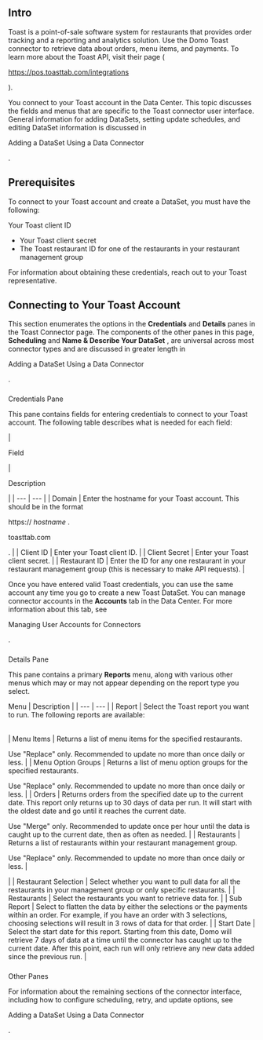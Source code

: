 

Intro
-------

Toast is a point-of-sale software system for restaurants that provides order tracking and a reporting and analytics solution. Use the Domo Toast connector to retrieve data about orders, menu items, and payments. To learn more about the Toast API, visit their page (

https://pos.toasttab.com/integrations

).


 You connect to your Toast account in the Data Center. This topic discusses the fields and menus that are specific to the Toast connector user interface. General information for adding DataSets, setting update schedules, and editing DataSet information is discussed in

Adding a DataSet Using a Data Connector

.


 Prerequisites
---------------

To connect to your Toast account and create a DataSet, you must have the following:

 Your Toast client ID
* Your Toast client secret
* The Toast restaurant ID for one of the restaurants in your restaurant management group

For information about obtaining these credentials, reach out to your Toast representative.


 Connecting to Your Toast Account
----------------------------------


 This section enumerates the options in the
 **Credentials**
 and
 **Details**
 panes in the Toast Connector page. The components of the other panes in this page,
 **Scheduling**
 and
 **Name & Describe Your DataSet**
 , are universal across most connector types and are discussed in greater length in

Adding a DataSet Using a Data Connector

.


###

Credentials Pane


 This pane contains fields for entering credentials to connect to your Toast account. The following table describes what is needed for each field:


|

Field

|

Description

|
| --- | --- |
|
 Domain
  |
 Enter the hostname for your Toast account. This should be in the format


 https://
 *hostname*
 .

toasttab.com

.
  |
|
 Client ID
  |
 Enter your Toast client ID.
  |
|
 Client Secret
  |
 Enter your Toast client secret.
  |
|
 Restaurant ID
  |
 Enter the ID for any one restaurant in your restaurant management group (this is necessary to make API requests).
  |


 Once you have entered valid Toast credentials, you can use the same account any time you go to create a new Toast DataSet. You can manage connector accounts in the
 **Accounts**
 tab in the Data Center. For more information about this tab, see

Managing User Accounts for Connectors

.


###
 Details Pane

This pane contains a primary
 **Reports**
 menu, along with various other menus which may or may not appear depending on the report type you select.


 Menu
  |
 Description
  |
| --- | --- |
|
 Report
  |
 Select the Toast report you want to run. The following reports are available:


|  |  |
| --- | --- |
|
 Menu Items
  |
 Returns a list of menu items for the specified restaurants.


 Use "Replace" only. Recommended to update no more than once daily or less.
  |
|
 Menu Option Groups
  |
 Returns a list of menu option groups for the specified restaurants.


 Use "Replace" only. Recommended to update no more than once daily or less.
  |
|
 Orders
  |
 Returns orders from the specified date up to the current date. This report only returns up to 30 days of data per run. It will start with the oldest date and go until it reaches the current date.


 Use "Merge" only. Recommended to update once per hour until the data is caught up to the current date, then as often as needed.
  |
|
 Restaurants
  |
 Returns a list of restaurants within your restaurant management group.


 Use "Replace" only. Recommended to update no more than once daily or less.
  |

|
|
 Restaurant Selection
  |
 Select whether you want to pull data for all the restaurants in your management group or only specific restaurants.
  |
|
 Restaurants
  |
 Select the restaurants you want to retrieve data for.
  |
|
 Sub Report
  |
 Select to flatten the data by either the selections or the payments within an order. For example, if you have an order with 3 selections, choosing selections will result in 3 rows of data for that order.
  |
|
 Start Date
  |
 Select the start date for this report. Starting from this date, Domo will retrieve 7 days of data at a time until the connector has caught up to the current date. After this point, each run will only retrieve any new data added since the previous run.
  |


###
 Other Panes

For information about the remaining sections of the connector interface, including how to configure scheduling, retry, and update options, see

Adding a DataSet Using a Data Connector

.

